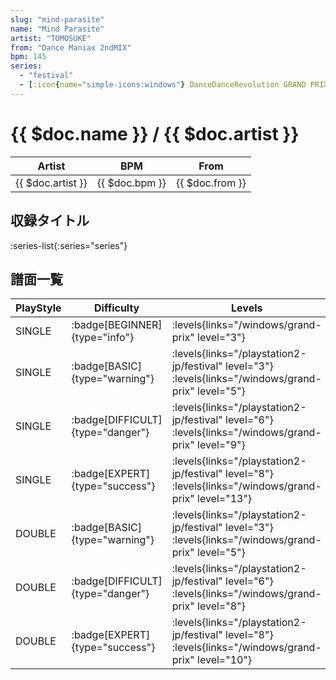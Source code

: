```yaml
---
slug: "mind-parasite"
name: "Mind Parasite"
artist: "TOMOSUKE"
from: "Dance Maniax 2ndMIX"
bpm: 145
series:
  - "festival"
  - [:icon{name="simple-icons:windows"} DanceDanceRevolution GRAND PRIX (グランプリプレー)](/windows/grand-prix)
---
```


# {{ $doc.name }} / {{ $doc.artist }}

|Artist|BPM|From|
|------|---|----|
|{{ $doc.artist }}|{{ $doc.bpm }}|{{ $doc.from }}|

## 収録タイトル

:series-list{:series="series"}

## 譜面一覧

|PlayStyle|Difficulty|Levels|Notes|Movie|
|---------|----------|------|-----|-----|
|SINGLE| :badge[BEGINNER]{type="info"}| :levels{links="/windows/grand-prix" level="3"}|79/0||
|SINGLE| :badge[BASIC]{type="warning"}| :levels{links="/playstation2-jp/festival" level="3"}  :levels{links="/windows/grand-prix" level="5"}|125/15||
|SINGLE| :badge[DIFFICULT]{type="danger"}| :levels{links="/playstation2-jp/festival" level="6"}  :levels{links="/windows/grand-prix" level="9"}|201/21||
|SINGLE| :badge[EXPERT]{type="success"}| :levels{links="/playstation2-jp/festival" level="8"}  :levels{links="/windows/grand-prix" level="13"}|330/26||
|DOUBLE| :badge[BASIC]{type="warning"}| :levels{links="/playstation2-jp/festival" level="3"}  :levels{links="/windows/grand-prix" level="5"}|125/15||
|DOUBLE| :badge[DIFFICULT]{type="danger"}| :levels{links="/playstation2-jp/festival" level="6"}  :levels{links="/windows/grand-prix" level="8"}|180/21||
|DOUBLE| :badge[EXPERT]{type="success"}| :levels{links="/playstation2-jp/festival" level="8"}  :levels{links="/windows/grand-prix" level="10"}|274/24||
